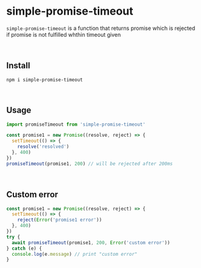 # simple-promise-timeout

`simple-promise-timeout` is a function that returns promise which is rejected if promise is not fulfilled whthin timeout given

<br>

## Install

```
npm i simple-promise-timeout
```

<br>

## Usage

```javascript
import promiseTimeout from 'simple-promise-timeout'

const promise1 = new Promise((resolve, reject) => {
  setTimeout(() => {
    resolve('resolved')
  }, 400)
})
promiseTimeout(promise1, 200) // will be rejected after 200ms
```

<br>

## Custom error

```javascript
const promise1 = new Promise((resolve, reject) => {
  setTimeout(() => {
    reject(Error('promise1 error'))
  }, 400)
})
try {
  await promiseTimeout(promise1, 200, Error('custom error'))
} catch (e) {
  console.log(e.message) // print "custom error"
}
```
